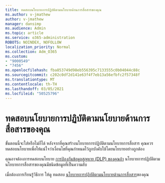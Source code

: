 ```yaml
---
title: ทดสอบนโยบายการปฏิบัติตามนโยบายด้านการสื่อสารของคุณ
ms.author: v-jmathew
author: v-jmathew
manager: dansimp
ms.audience: Admin
ms.topic: article
ms.service: o365-administration
ROBOTS: NOINDEX, NOFOLLOW
localization_priority: Normal
ms.collection: Adm_O365
ms.custom:
- "9000549"
- "7456"
ms.openlocfilehash: fba853749d98eb556395c7133555c0b04044c88c
ms.sourcegitcommit: c202c0df2d141e63f4f7eb13a56efbfc2f57348f
ms.translationtype: MT
ms.contentlocale: th-TH
ms.lasthandoff: 03/05/2021
ms.locfileid: "50525796"
---
```

# <a name="test-your-communication-compliance-policy"></a>ทดสอบนโยบายการปฏิบัติตามนโยบายด้านการสื่อสารของคุณ

ขั้นตอนนี้จะใส่หรือไม่ก็ได้ หลังจากที่คุณสร้างนโยบายการปฏิบัติตามนโยบายการสื่อสาร คุณควรทดสอบนโยบายเพื่อให้แน่ใจว่าเงื่อนไขที่คุณกําหนดไว้ถูกบังคับใช้โดยนโยบายอย่างถูกต้อง

คุณอาจต้องการทดสอบนโยบาย [การป้องกันข้อมูลสูญหาย (DLP) ของคุณถ้า](https://go.microsoft.com/fwlink/?linkid=2110890) นโยบายการปฏิบัติตามนโยบายการสื่อสารของคุณมีชนิดข้อมูลที่เป็นความลับ

เมื่อต้องการเรียนรู้วิธีการ ให้ดู ทดสอบ [นโยบายการปฏิบัติตามนโยบายด้านการสื่อสาร](https://go.microsoft.com/fwlink/?linkid=2111304)ของคุณ
